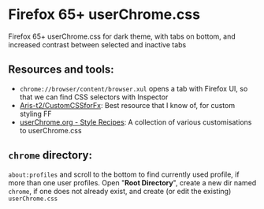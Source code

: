 # Firefox 65+ userChrome.css
Firefox 65+ userChrome.css for dark theme, with tabs on bottom, and increased contrast between selected and inactive tabs

## Resources and tools:

+ `chrome://browser/content/browser.xul` opens a tab with Firefox UI, so that we can find CSS selectors with Inspector
+ [Aris-t2/CustomCSSforFx](https://github.com/Aris-t2/CustomCSSforFx): Best resource that I know of, for custom styling FF
+ [userChrome.org - Style Recipes](https://www.userchrome.org/find-user-style-recipes.html): A collection of various customisations to userChrome.css

## `chrome` directory:

`about:profiles` and scroll to the bottom to find currently used profile, if more than one user profiles. Open "**Root Directory**", create a new dir named `chrome`, if one does not already exist, and create (or edit the existing) `userChrome.css`
